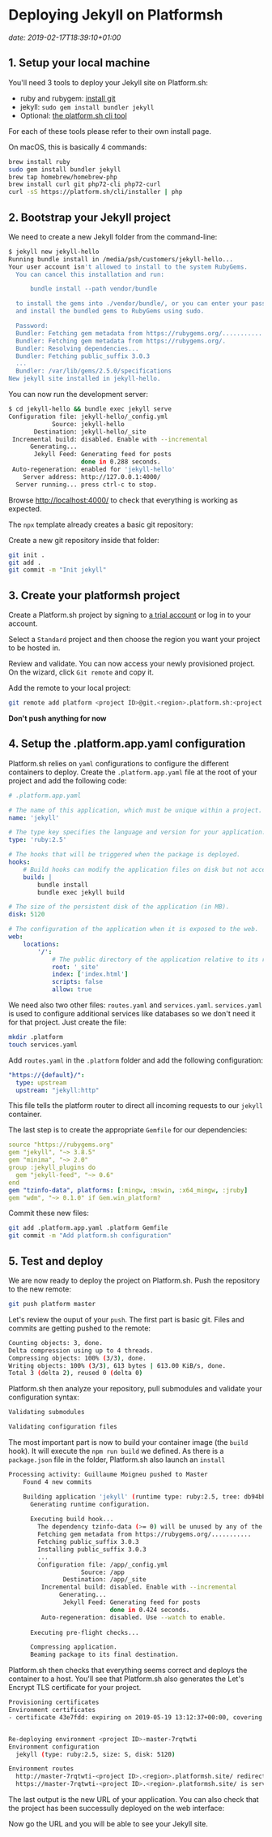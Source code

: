 # Deploying Jekyll on Platformsh

*date: 2019-02-17T18:39:10+01:00*

## 1. Setup your local machine

You'll need 3 tools to deploy your Jekyll site on Platform.sh:

- ruby and rubygem: [install git](https://nodejs.org/en/)
- jekyll: `sudo gem install bundler jekyll`
- Optional: [the platform.sh cli tool](https://docs.platform.sh/gettingstarted/cli.html)

For each of these tools please refer to their own install page.

On macOS, this is basically 4 commands:

```sh
brew install ruby
sudo gem install bundler jekyll
brew tap homebrew/homebrew-php
brew install curl git php72-cli php72-curl
curl -sS https://platform.sh/cli/installer | php
```

## 2. Bootstrap your Jekyll project

We need to create a new Jekyll folder from the command-line:

```sh
$ jekyll new jekyll-hello     
Running bundle install in /media/psh/customers/jekyll-hello... 
Your user account isn't allowed to install to the system RubyGems.
  You can cancel this installation and run:

      bundle install --path vendor/bundle

  to install the gems into ./vendor/bundle/, or you can enter your password
  and install the bundled gems to RubyGems using sudo.

  Password: 
  Bundler: Fetching gem metadata from https://rubygems.org/...........
  Bundler: Fetching gem metadata from https://rubygems.org/.
  Bundler: Resolving dependencies...
  Bundler: Fetching public_suffix 3.0.3
  ...
  Bundler: /var/lib/gems/2.5.0/specifications
New jekyll site installed in jekyll-hello.
```

You can now run the development server:

```sh
$ cd jekyll-hello && bundle exec jekyll serve
Configuration file: jekyll-hello/_config.yml
            Source: jekyll-hello
       Destination: jekyll-hello/_site
 Incremental build: disabled. Enable with --incremental
      Generating... 
       Jekyll Feed: Generating feed for posts
                    done in 0.288 seconds.
 Auto-regeneration: enabled for 'jekyll-hello'
    Server address: http://127.0.0.1:4000/
  Server running... press ctrl-c to stop.
```

Browse [http://localhost:4000/](http://localhost:4000/) to check that everything is working as expected.

The `npx` template already creates a basic git repository:

Create a new git repository inside that folder:

```sh
git init .
git add .
git commit -m "Init jekyll"
```

## 3. Create your platformsh project

Create a Platform.sh project by signing to [a trial account](https://accounts.platform.sh/platform/trial/general/setup) or log in to your account.

Select a `Standard` project and then choose the region you want your project to be hosted in.

Review and validate. You can now access your newly provisioned project. On the wizard, click `Git remote` and copy it.

Add the remote to your local project:

```sh
git remote add platform <project ID>@git.<region>.platform.sh:<project ID>.git
```

**Don't push anything for now**

## 4. Setup the .platform.app.yaml configuration

Platform.sh relies on `yaml` configurations to configure the different containers to deploy. 
Create the `.platform.app.yaml` file at the root of your project and add the following code:

```yaml
# .platform.app.yaml

# The name of this application, which must be unique within a project.
name: 'jekyll'

# The type key specifies the language and version for your application.
type: 'ruby:2.5'

# The hooks that will be triggered when the package is deployed.
hooks:
    # Build hooks can modify the application files on disk but not access any services like databases.
    build: |
        bundle install
        bundle exec jekyll build

# The size of the persistent disk of the application (in MB).
disk: 5120

# The configuration of the application when it is exposed to the web.
web:
    locations:
        '/':
            # The public directory of the application relative to its root.
            root: '_site'
            index: ['index.html']
            scripts: false
            allow: true
```

We need also two other files: `routes.yaml` and `services.yaml`. `services.yaml` is used to configure additional services like databases so we don't need it for that project. Just create the file:

```sh
mkdir .platform
touch services.yaml
```

Add `routes.yaml` in the `.platform` folder and add the following configuration:

```yaml
"https://{default}/":
  type: upstream
  upstream: "jekyll:http"
```

This file tells the platform router to direct all incoming requests to our `jekyll` container.

The last step is to create the appropriate `Gemfile` for our dependencies:

```yaml
source "https://rubygems.org"
gem "jekyll", "~> 3.8.5"
gem "minima", "~> 2.0"
group :jekyll_plugins do
  gem "jekyll-feed", "~> 0.6"
end
gem "tzinfo-data", platforms: [:mingw, :mswin, :x64_mingw, :jruby]
gem "wdm", "~> 0.1.0" if Gem.win_platform?
```

 Commit these new files:

```sh
git add .platform.app.yaml .platform Gemfile
git commit -m "Add platform.sh configuration"
```

## 5. Test and deploy

We are now ready to deploy the project on Platform.sh. Push the repository to the new remote:

```sh
git push platform master
```

Let's review the ouput of your `push`. The first part is basic git. Files and commits are getting pushed to the remote:

```sh
Counting objects: 3, done.
Delta compression using up to 4 threads.
Compressing objects: 100% (3/3), done.
Writing objects: 100% (3/3), 613 bytes | 613.00 KiB/s, done.
Total 3 (delta 2), reused 0 (delta 0)
```

Platform.sh then analyze your repository, pull submodules and validate your configuration syntax:

```sh
Validating submodules

Validating configuration files
```

The most important part is now to build your container image (the `build` hook). It will execute the `npm run build` we defined. As there is a `package.json` file in the folder, Platform.sh also launch an `install`

```sh
Processing activity: Guillaume Moigneu pushed to Master
    Found 4 new commits

    Building application 'jekyll' (runtime type: ruby:2.5, tree: db94bb7)
      Generating runtime configuration.
      
      Executing build hook...
        The dependency tzinfo-data (>= 0) will be unused by any of the platforms Bundler is installing for. Bundler is installing for ruby but the dependency is only for x86-mingw32, x86-mswin32, x64-mingw32, java. To add those platforms to the bundle, run `bundle lock --add-platform x86-mingw32 x86-mswin32 x64-mingw32 java`.
        Fetching gem metadata from https://rubygems.org/...........
        Fetching public_suffix 3.0.3
        Installing public_suffix 3.0.3
        ...
        Configuration file: /app/_config.yml
                    Source: /app
               Destination: /app/_site
         Incremental build: disabled. Enable with --incremental
              Generating... 
               Jekyll Feed: Generating feed for posts
                            done in 0.424 seconds.
         Auto-regeneration: disabled. Use --watch to enable.
      
      Executing pre-flight checks...

      Compressing application.
      Beaming package to its final destination.
```

Platform.sh then checks that everything seems correct and deploys the container to a host. You'll see that Platform.sh also generates the Let's Encrypt TLS certificate for your project. 

```sh
Provisioning certificates
Environment certificates
- certificate 43e7fdd: expiring on 2019-05-19 13:12:37+00:00, covering master-7rqtwti-<project ID>.<region>.platformsh.site


Re-deploying environment <project ID>-master-7rqtwti
Environment configuration
  jekyll (type: ruby:2.5, size: S, disk: 5120)

Environment routes
  http://master-7rqtwti-<project ID>.<region>.platformsh.site/ redirects to https://master-7rqtwti-<project ID>.<region>.platformsh.site/
  https://master-7rqtwti-<project ID>.<region>.platformsh.site/ is served by application `jekyll`
```

The last output is the new URL of your application. You can also check that the project has been successully deployed on the web interface:

Now go the URL and you will be able to see your Jekyll site.